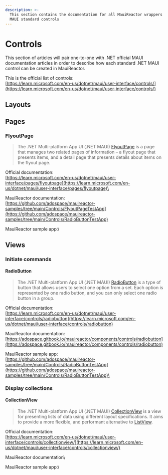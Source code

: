 ```yaml
---
description: >-
  This section contains the documentation for all MauiReactor wrappers of .NET
  MAUI standard controls
---
```


# Controls

This section of articles will pair one-to-one with .NET official MAUI documentation articles in order to describe how each standard .NET MAUI control can be created in MauiReactor.

This is the official list of controls:\
[https://learn.microsoft.com/en-us/dotnet/maui/user-interface/controls/](https://learn.microsoft.com/en-us/dotnet/maui/user-interface/controls/)

## Layouts



## Pages

### FlyoutPage

> The .NET Multi-platform App UI (.NET MAUI) [FlyoutPage](https://learn.microsoft.com/en-us/dotnet/api/microsoft.maui.controls.flyoutpage) is a page that manages two related pages of information – a flyout page that presents items, and a detail page that presents details about items on the flyout page.

Official documentation:\
[https://learn.microsoft.com/en-us/dotnet/maui/user-interface/pages/flyoutpage](https://learn.microsoft.com/en-us/dotnet/maui/user-interface/pages/flyoutpage)\


MauiReactor documentation:\
[https://github.com/adospace/mauireactor-samples/tree/main/Controls/FlyoutPageTestApp](https://github.com/adospace/mauireactor-samples/tree/main/Controls/RadioButtonTestApp)

MauiReactor sample app:\


## Views



### Initiate commands

#### RadioButton

> The .NET Multi-platform App UI (.NET MAUI) [RadioButton](https://learn.microsoft.com/en-us/dotnet/api/microsoft.maui.controls.radiobutton) is a type of button that allows users to select one option from a set. Each option is represented by one radio button, and you can only select one radio button in a group.&#x20;

Official documentation:\
[https://learn.microsoft.com/en-us/dotnet/maui/user-interface/controls/radiobutton](https://learn.microsoft.com/en-us/dotnet/maui/user-interface/controls/radiobutton)

MauiReactor documentation:\
[https://adospace.gitbook.io/mauireactor/components/controls/radiobutton](https://adospace.gitbook.io/mauireactor/components/controls/radiobutton)

MauiReactor sample app:\
[https://github.com/adospace/mauireactor-samples/tree/main/Controls/RadioButtonTestApp](https://github.com/adospace/mauireactor-samples/tree/main/Controls/RadioButtonTestApp)\


### Display collections

#### CollectionView

> The .NET Multi-platform App UI (.NET MAUI) [CollectionView](https://learn.microsoft.com/en-us/dotnet/api/microsoft.maui.controls.collectionview) is a view for presenting lists of data using different layout specifications. It aims to provide a more flexible, and performant alternative to [ListView](https://learn.microsoft.com/en-us/dotnet/api/microsoft.maui.controls.listview).

Official documentation:\
[https://learn.microsoft.com/en-us/dotnet/maui/user-interface/controls/collectionview/](https://learn.microsoft.com/en-us/dotnet/maui/user-interface/controls/collectionview/)

MauiReactor documentation\


MauiReactor sample app:\
